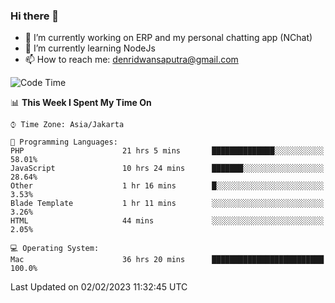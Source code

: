 ### Hi there 👋

- 🔭 I’m currently working on ERP and my personal chatting app (NChat)
- 🌱 I’m currently learning NodeJs
- 📫 How to reach me: denridwansaputra@gmail.com


<!--START_SECTION:waka-->
![Code Time](http://img.shields.io/badge/Code%20Time-2%2C602%20hrs%2012%20mins-blue)

📊 **This Week I Spent My Time On** 

```text
⌚︎ Time Zone: Asia/Jakarta

💬 Programming Languages: 
PHP                      21 hrs 5 mins       ██████████████░░░░░░░░░░░   58.01% 
JavaScript               10 hrs 24 mins      ███████░░░░░░░░░░░░░░░░░░   28.64% 
Other                    1 hr 16 mins        █░░░░░░░░░░░░░░░░░░░░░░░░   3.53% 
Blade Template           1 hr 11 mins        ░░░░░░░░░░░░░░░░░░░░░░░░░   3.26% 
HTML                     44 mins             ░░░░░░░░░░░░░░░░░░░░░░░░░   2.05%

💻 Operating System: 
Mac                      36 hrs 20 mins      █████████████████████████   100.0%

```


 Last Updated on 02/02/2023 11:32:45 UTC
<!--END_SECTION:waka-->
